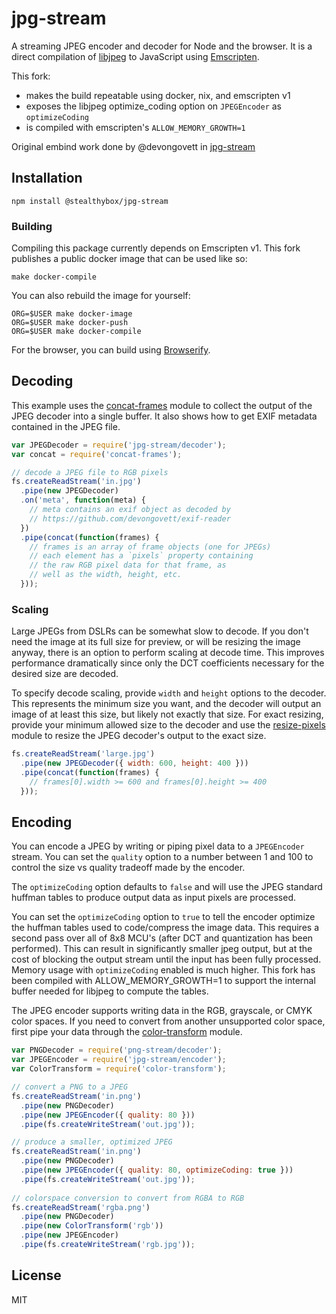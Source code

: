 # jpg-stream

A streaming JPEG encoder and decoder for Node and the browser. It is a direct compilation
of [libjpeg](http://www.ijg.org) to JavaScript using [Emscripten](http://emscripten.org/).

This fork:
- makes the build repeatable using docker, nix, and emscripten v1
- exposes the libjpeg optimize_coding option on `JPEGEncoder` as `optimizeCoding`
- is compiled with emscripten's `ALLOW_MEMORY_GROWTH=1`

Original embind work done by @devongovett in [jpg-stream](https://github.com/devongovett/jpg-stream)

## Installation

    npm install @stealthybox/jpg-stream

### Building

Compiling this package currently depends on Emscripten v1.
This fork publishes a public docker image that can be used like so:
```shell
make docker-compile
```
You can also rebuild the image for yourself:
```shell
ORG=$USER make docker-image
ORG=$USER make docker-push
ORG=$USER make docker-compile
```

For the browser, you can build using [Browserify](http://browserify.org/).

## Decoding

This example uses the [concat-frames](https://github.com/devongovett/concat-frames)
module to collect the output of the JPEG decoder into a single buffer.
It also shows how to get EXIF metadata contained in the JPEG file.

```javascript
var JPEGDecoder = require('jpg-stream/decoder');
var concat = require('concat-frames');

// decode a JPEG file to RGB pixels
fs.createReadStream('in.jpg')
  .pipe(new JPEGDecoder)
  .on('meta', function(meta) {
    // meta contains an exif object as decoded by
    // https://github.com/devongovett/exif-reader
  })
  .pipe(concat(function(frames) {
    // frames is an array of frame objects (one for JPEGs)
    // each element has a `pixels` property containing
    // the raw RGB pixel data for that frame, as
    // well as the width, height, etc.
  }));
```

### Scaling

Large JPEGs from DSLRs can be somewhat slow to decode.  If you don't need the image at
its full size for preview, or will be resizing the image anyway, there is an option to
perform scaling at decode time.  This improves performance dramatically since only the
DCT coefficients necessary for the desired size are decoded.

To specify decode scaling, provide `width` and `height` options to the decoder.  This
represents the minimum size you want, and the decoder will output an image of at least
this size, but likely not exactly that size. For exact resizing, provide your minimum
allowed size to the decoder and use the [resize-pixels](https://github.com/devongovett/resize-pixels)
module to resize the JPEG decoder's output to the exact size.

```javascript
fs.createReadStream('large.jpg')
  .pipe(new JPEGDecoder({ width: 600, height: 400 }))
  .pipe(concat(function(frames) {
    // frames[0].width >= 600 and frames[0].height >= 400
  }));
```

## Encoding

You can encode a JPEG by writing or piping pixel data to a `JPEGEncoder` stream.
You can set the `quality` option to a number between 1 and 100 to control the
size vs quality tradeoff made by the encoder.

The `optimizeCoding` option defaults to `false` and will use the JPEG standard
huffman tables to produce output data as input pixels are processed.

You can set the `optimizeCoding` option to `true` to tell the encoder optimize the
huffman tables used to code/compress the image data. This requires a second pass
over all of 8x8 MCU's (after DCT and quantization has been performed). This can
result in significantly smaller jpeg output, but at the cost of blocking the output
stream until the input has been fully processed.
Memory usage with `optimizeCoding` enabled is much higher.
This fork has been compiled with ALLOW_MEMORY_GROWTH=1 to support the internal buffer
needed for libjpeg to compute the tables.

The JPEG encoder supports writing data in the RGB, grayscale, or CMYK color spaces.
If you need to convert from another unsupported color space, first pipe your data
through the [color-transform](https://github.com/devongovett/color-transform) module.

```javascript
var PNGDecoder = require('png-stream/decoder');
var JPEGEncoder = require('jpg-stream/encoder');
var ColorTransform = require('color-transform');

// convert a PNG to a JPEG
fs.createReadStream('in.png')
  .pipe(new PNGDecoder)
  .pipe(new JPEGEncoder({ quality: 80 }))
  .pipe(fs.createWriteStream('out.jpg'));

// produce a smaller, optimized JPEG
fs.createReadStream('in.png')
  .pipe(new PNGDecoder)
  .pipe(new JPEGEncoder({ quality: 80, optimizeCoding: true }))
  .pipe(fs.createWriteStream('out.jpg'));
  
// colorspace conversion to convert from RGBA to RGB
fs.createReadStream('rgba.png')
  .pipe(new PNGDecoder)
  .pipe(new ColorTransform('rgb'))
  .pipe(new JPEGEncoder)
  .pipe(fs.createWriteStream('rgb.jpg'));
```

## License

MIT
